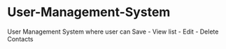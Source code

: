 # User-Management-System
User Management System where user can  Save - View list - Edit - Delete Contacts
